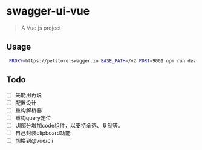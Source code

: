 # swagger-ui-vue

> A Vue.js project

## Usage
``` bash
 PROXY=https://petstore.swagger.io BASE_PATH=/v2 PORT=9001 npm run dev
```
## Todo
 - [ ] 先能用再说
 - [ ] 配置设计
 - [ ] 重构解析器
 - [ ] 重构query定位
 - [ ] UI部分增加code组件，以支持全选、复制等。
 - [ ] 自己封装clipboard功能
 - [ ] 切换到@vue/cli

